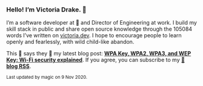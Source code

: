 ### Hello! I’m Victoria Drake. 👋

I’m a software developer at 💜 and Director of Engineering at work. I build my skill stack in public and share open source knowledge through the 105084 words I’ve written on [victoria.dev](https://victoria.dev). I hope to encourage people to learn openly and fearlessly, with wild child-like abandon.

This 🌮 says they 👏 my latest blog post: **[WPA Key, WPA2, WPA3, and WEP Key: Wi-Fi security explained](https://victoria.dev/blog/wpa-key-wpa2-wpa3-and-wep-key-wi-fi-security-explained/)**. If you agree, you can subscribe to my [📡 **blog RSS**](https://victoria.dev/index.xml).

<sub>Last updated by magic on 9 Nov 2020.</sub>
